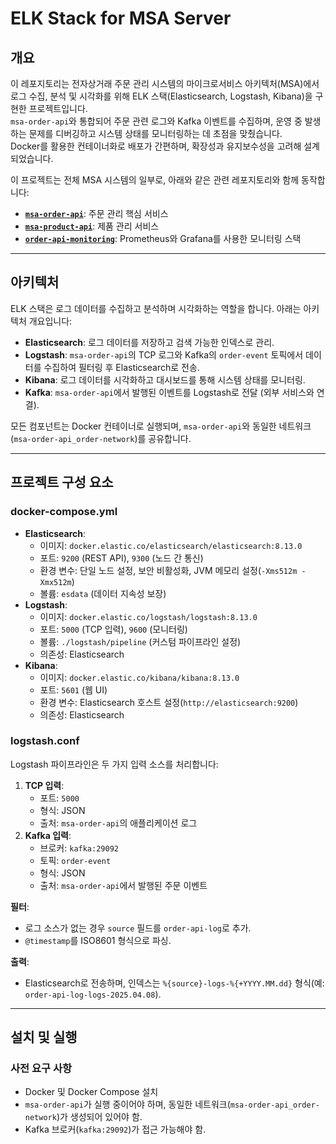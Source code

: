 # ELK Stack for MSA Server

## 개요
이 레포지토리는 전자상거래 주문 관리 시스템의 마이크로서비스 아키텍처(MSA)에서 로그 수집, 분석 및 시각화를 위해 ELK 스택(Elasticsearch, Logstash, Kibana)을 구현한 프로젝트입니다.  
`msa-order-api`와 통합되어 주문 관련 로그와 Kafka 이벤트를 수집하며, 운영 중 발생하는 문제를 디버깅하고 시스템 상태를 모니터링하는 데 초점을 맞췄습니다.  
Docker를 활용한 컨테이너화로 배포가 간편하며, 확장성과 유지보수성을 고려해 설계되었습니다.

이 프로젝트는 전체 MSA 시스템의 일부로, 아래와 같은 관련 레포지토리와 함께 동작합니다:
- **[`msa-order-api`](https://github.com/3210439/msa-order-api)**: 주문 관리 핵심 서비스
- **[`msa-product-api`](https://github.com/3210439/msa-product-api)**: 제품 관리 서비스
- **[`order-api-monitoring`](https://github.com/3210439/order-api-monitoring)**: Prometheus와 Grafana를 사용한 모니터링 스택

---

## 아키텍처
ELK 스택은 로그 데이터를 수집하고 분석하며 시각화하는 역할을 합니다. 아래는 아키텍처 개요입니다:

- **Elasticsearch**: 로그 데이터를 저장하고 검색 가능한 인덱스로 관리.
- **Logstash**: `msa-order-api`의 TCP 로그와 Kafka의 `order-event` 토픽에서 데이터를 수집하여 필터링 후 Elasticsearch로 전송.
- **Kibana**: 로그 데이터를 시각화하고 대시보드를 통해 시스템 상태를 모니터링.
- **Kafka**: `msa-order-api`에서 발행된 이벤트를 Logstash로 전달 (외부 서비스와 연결).

모든 컴포넌트는 Docker 컨테이너로 실행되며, `msa-order-api`와 동일한 네트워크(`msa-order-api_order-network`)를 공유합니다.

---

## 프로젝트 구성 요소


### docker-compose.yml
- **Elasticsearch**:
  - 이미지: `docker.elastic.co/elasticsearch/elasticsearch:8.13.0`
  - 포트: `9200` (REST API), `9300` (노드 간 통신)
  - 환경 변수: 단일 노드 설정, 보안 비활성화, JVM 메모리 설정(`-Xms512m -Xmx512m`)
  - 볼륨: `esdata` (데이터 지속성 보장)
- **Logstash**:
  - 이미지: `docker.elastic.co/logstash/logstash:8.13.0`
  - 포트: `5000` (TCP 입력), `9600` (모니터링)
  - 볼륨: `./logstash/pipeline` (커스텀 파이프라인 설정)
  - 의존성: Elasticsearch
- **Kibana**:
  - 이미지: `docker.elastic.co/kibana/kibana:8.13.0`
  - 포트: `5601` (웹 UI)
  - 환경 변수: Elasticsearch 호스트 설정(`http://elasticsearch:9200`)
  - 의존성: Elasticsearch

### logstash.conf
Logstash 파이프라인은 두 가지 입력 소스를 처리합니다:
1. **TCP 입력**:
   - 포트: `5000`
   - 형식: JSON
   - 출처: `msa-order-api`의 애플리케이션 로그
2. **Kafka 입력**:
   - 브로커: `kafka:29092`
   - 토픽: `order-event`
   - 형식: JSON
   - 출처: `msa-order-api`에서 발행된 주문 이벤트

**필터**:
- 로그 소스가 없는 경우 `source` 필드를 `order-api-log`로 추가.
- `@timestamp`를 ISO8601 형식으로 파싱.

**출력**:
- Elasticsearch로 전송하며, 인덱스는 `%{source}-logs-%{+YYYY.MM.dd}` 형식(예: `order-api-log-logs-2025.04.08`).

---

## 설치 및 실행

### 사전 요구 사항
- Docker 및 Docker Compose 설치
- `msa-order-api`가 실행 중이어야 하며, 동일한 네트워크(`msa-order-api_order-network`)가 생성되어 있어야 함.
- Kafka 브로커(`kafka:29092`)가 접근 가능해야 함.
